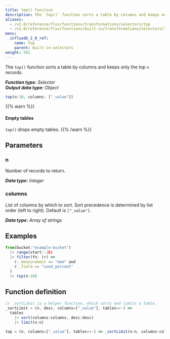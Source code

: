 ```yaml
---
title: top() function
description: The `top()` function sorts a table by columns and keeps only the top n records.
aliases:
  - /v2.0/reference/flux/functions/transformations/selectors/top
  - /v2.0/reference/flux/functions/built-in/transformations/selectors/top/
menu:
  influxdb_2_0_ref:
    name: top
    parent: built-in-selectors
weight: 501
---
```


The `top()` function sorts a table by columns and keeps only the top `n` records.

_**Function type:** Selector_  
_**Output data type:** Object_

```js
top(n:10, columns: ["_value"])
```

{{% warn %}}
#### Empty tables
`top()` drops empty tables.
{{% /warn %}}

## Parameters

### n
Number of records to return.

_**Data type:** Integer_

### columns
List of columns by which to sort.
Sort precedence is determined by list order (left to right).
Default is `["_value"]`.

_**Data type:** Array of strings_

## Examples
```js
from(bucket:"example-bucket")
  |> range(start:-1h)
  |> filter(fn: (r) =>
    r._measurement == "mem" and
    r._field == "used_percent"
  )
  |> top(n:10)
```

## Function definition
```js
// _sortLimit is a helper function, which sorts and limits a table.
_sortLimit = (n, desc, columns=["_value"], tables=<-) =>
  tables
    |> sort(columns:columns, desc:desc)
    |> limit(n:n)

top = (n, columns=["_value"], tables=<-) => _sortLimit(n:n, columns:columns, desc:true)
```
